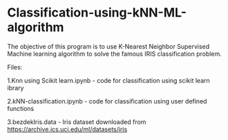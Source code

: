# Classification-using-kNN-ML-algorithm
The objective of this program is to use K-Nearest Neighbor Supervised Machine learning algorithm to solve the famous IRIS classification problem.

Files:

1.Knn using Scikit learn.ipynb - code for classification using scikit learn ibrary

2.kNN-classification.ipynb - code for classification using user defined functions

3.bezdekIris.data - Iris dataset downloaded from https://archive.ics.uci.edu/ml/datasets/iris
